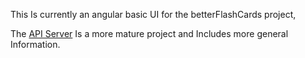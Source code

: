 
This Is currently an angular basic UI for the betterFlashCards project, 

The [API Server](https://github.com/razawi/flash-cards-servers) Is a more mature project and Includes more general Information.
